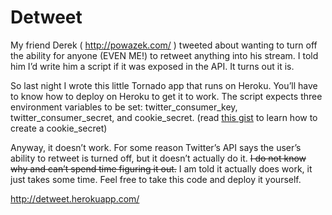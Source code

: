 # Detweet

My friend Derek ( http://powazek.com/ ) tweeted about wanting to turn off 
the ability for anyone (EVEN ME!) to retweet anything into his stream. I told
him I’d write him a script if it was exposed in the API. It turns out it is.

So last night I wrote this little Tornado app that runs on Heroku. You’ll have
to know how to deploy on Heroku to get it to work. The script expects three
environment variables to be set: twitter_consumer_key, twitter_consumer_secret,
and cookie_secret. (read [this gist](https://gist.github.com/didip/823887) to 
learn how to create a cookie_secret)

Anyway, it doesn’t work. For some reason Twitter’s API says the user’s ability
to retweet is turned off, but it doesn’t actually do it. <s>I do not know 
why and can’t spend time figuring it out.</s> I am told it actually does 
work, it just takes some time. Feel free to take this code and deploy it 
yourself.

http://detweet.herokuapp.com/